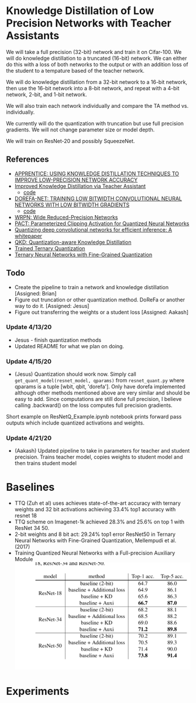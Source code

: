# Knowledge Distillation of Low Precision Networks with Teacher Assistants
We will take a full precision (32-bit) network and train it on Cifar-100. We will do knowledge distillation to a truncated (16-bit) network. We can either do this with a loss of both networks to the output or with an addition loss of the student to a tempature based of the teacher network.

We will do knowledge distillation from a 32-bit network to a 16-bit network, then use the 16-bit network into a 8-bit network, and repeat with a 4-bit network, 2-bit, and 1-bit network.

We will also train each network individually and compare the TA method vs. individually.

We currently will do the quantization with truncation but use full precision gradients. We will not change parameter size or model depth.

We will train on ResNet-20 and possibly SqueezeNet.

## References

* [APPRENTICE: USING KNOWLEDGE DISTILLATION
TECHNIQUES TO IMPROVE LOW-PRECISION NETWORK ACCURACY](https://arxiv.org/pdf/1711.05852.pdf)
* [Improved Knowledge Distillation via Teacher Assistant](https://arxiv.org/pdf/1902.03393.pdf)
  * [code](https://github.com/imirzadeh/Teacher-Assistant-Knowledge-Distillation)
* [DOREFA-NET: TRAINING LOW BITWIDTH CONVOLUTIONAL NEURAL NETWORKS WITH LOW BITWIDTH
GRADIENTS](https://arxiv.org/pdf/1606.06160.pdf)
  * [code](https://github.com/bCom5/DoReFa-network-compression)
* [WRPN: Wide Reduced-Precision Networks](https://arxiv.org/pdf/1709.01134.pdf)
* [PACT: Parameterized Clipping Activation for Quantized Neural Networks](https://arxiv.org/abs/1805.06085)
* [Quantizing deep convolutional networks for efficient inference: A whitepaper](https://arxiv.org/pdf/1806.08342.pdf)
* [QKD: Quantization-aware Knowledge Distillation](https://arxiv.org/pdf/1911.12491.pdf)
* [Trained Ternary Quantization](https://arxiv.org/abs/1612.01064)
* [Ternary Neural Networks with Fine-Grained Quantization](https://arxiv.org/abs/1705.01462)

## Todo
* Create the pipeline to train a network and knowledge distillation [Assigned: Brian]
* Figure out truncation or other quantization method. DoReFa or another way to do it. [Assigned: Jesus]
* Figure out transferring the weights or a student loss [Assigned: Aakash]

### Update 4/13/20
* Jesus - finish quantization methods
* Updated README for what we plan on doing.

### Update 4/15/20
* (Jesus) Quantization should work now. Simply call `get_quant_model(resnet_model, qparams)` from `resnet_quant.py`
where qparams is a tuple [wbit, qbit, 'dorefa']. Only have dorefa implemented although other methods mentioned 
above are very similar and should be easy to add. Since computations are still done full precision, I believe
calling .backward() on the loss computes full precision gradients.

Short example on ResNetQ_Example.ipynb notebook prints forward pass outputs which include quantized activations
and weights.

### Update 4/21/20
* (Aakash) Updated pipeline to take in parameters for teacher and student precision. Trains teacher model, copies weights to student model and then trains student model 

# Baselines
- TTQ (Zuh et al) uses achieves state-of-the-art accuracy with ternary weights and 32 bit activations
achieving 33.4% top1 accuracy with resnet 18
- TTQ scheme on Imagenet-1k achieved 28.3% and 25.6% on top 1 with ResNet 34 50.
- 2-bit weights and 8 bit act: 29.24% top1 error ResNet50 in Ternary Neural Networks with Fine-Grained Quantization, Mellempudi et al. (2017) 
- Training Quantized Neural Networks with a Full-precision Auxiliary Module 
![ResNet](./images/ResnetAux.png?raw=true "Title")

# Experiments 


